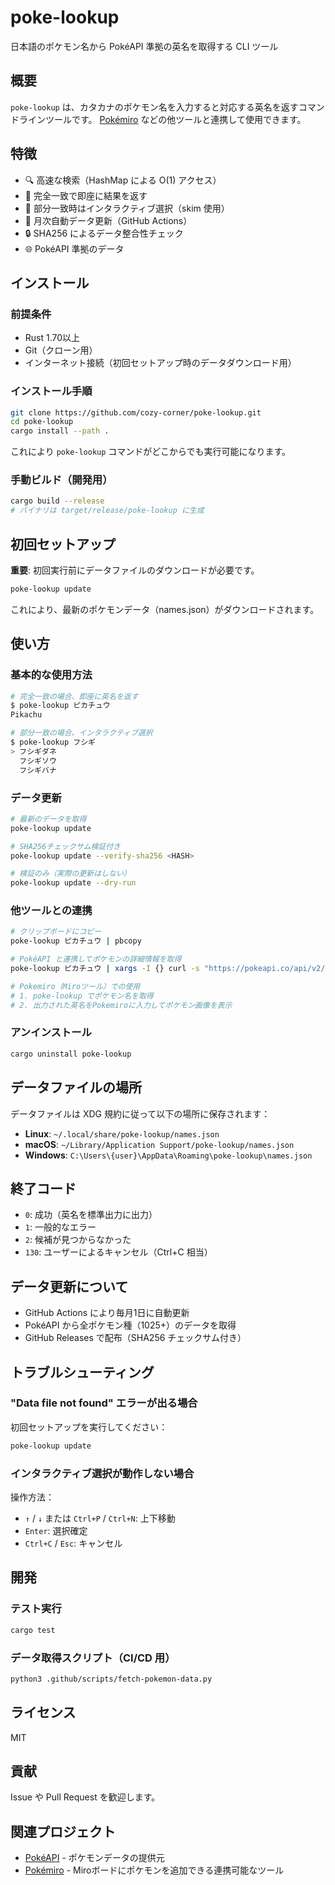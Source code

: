 # poke-lookup

日本語のポケモン名から PokéAPI 準拠の英名を取得する CLI ツール

## 概要

`poke-lookup` は、カタカナのポケモン名を入力すると対応する英名を返すコマンドラインツールです。
[Pokémiro](https://miro.com/marketplace/pokemiro/) などの他ツールと連携して使用できます。

## 特徴

- 🔍 高速な検索（HashMap による O(1) アクセス）
- 🎯 完全一致で即座に結果を返す
- 📝 部分一致時はインタラクティブ選択（skim 使用）
- 🔄 月次自動データ更新（GitHub Actions）
- 🔒 SHA256 によるデータ整合性チェック
- 🌐 PokéAPI 準拠のデータ

## インストール

### 前提条件

- Rust 1.70以上
- Git（クローン用）
- インターネット接続（初回セットアップ時のデータダウンロード用）

### インストール手順

```bash
git clone https://github.com/cozy-corner/poke-lookup.git
cd poke-lookup
cargo install --path .
```

これにより `poke-lookup` コマンドがどこからでも実行可能になります。

### 手動ビルド（開発用）

```bash
cargo build --release
# バイナリは target/release/poke-lookup に生成
```

## 初回セットアップ

**重要**: 初回実行前にデータファイルのダウンロードが必要です。

```bash
poke-lookup update
```

これにより、最新のポケモンデータ（names.json）がダウンロードされます。

## 使い方

### 基本的な使用方法

```bash
# 完全一致の場合、即座に英名を返す
$ poke-lookup ピカチュウ
Pikachu

# 部分一致の場合、インタラクティブ選択
$ poke-lookup フシギ
> フシギダネ
  フシギソウ
  フシギバナ
```

### データ更新

```bash
# 最新のデータを取得
poke-lookup update

# SHA256チェックサム検証付き
poke-lookup update --verify-sha256 <HASH>

# 検証のみ（実際の更新はしない）
poke-lookup update --dry-run
```

### 他ツールとの連携

```bash
# クリップボードにコピー
poke-lookup ピカチュウ | pbcopy

# PokéAPI と連携してポケモンの詳細情報を取得
poke-lookup ピカチュウ | xargs -I {} curl -s "https://pokeapi.co/api/v2/pokemon/{}"

# Pokemiro（Miroツール）での使用
# 1. poke-lookup でポケモン名を取得
# 2. 出力された英名をPokemiroに入力してポケモン画像を表示
```

### アンインストール

```bash
cargo uninstall poke-lookup
```

## データファイルの場所

データファイルは XDG 規約に従って以下の場所に保存されます：

- **Linux**: `~/.local/share/poke-lookup/names.json`
- **macOS**: `~/Library/Application Support/poke-lookup/names.json`
- **Windows**: `C:\Users\{user}\AppData\Roaming\poke-lookup\names.json`

## 終了コード

- `0`: 成功（英名を標準出力に出力）
- `1`: 一般的なエラー
- `2`: 候補が見つからなかった
- `130`: ユーザーによるキャンセル（Ctrl+C 相当）

## データ更新について

- GitHub Actions により毎月1日に自動更新
- PokéAPI から全ポケモン種（1025+）のデータを取得
- GitHub Releases で配布（SHA256 チェックサム付き）

## トラブルシューティング

### "Data file not found" エラーが出る場合

初回セットアップを実行してください：

```bash
poke-lookup update
```

### インタラクティブ選択が動作しない場合

操作方法：
- `↑` / `↓` または `Ctrl+P` / `Ctrl+N`: 上下移動
- `Enter`: 選択確定
- `Ctrl+C` / `Esc`: キャンセル

## 開発

### テスト実行

```bash
cargo test
```

### データ取得スクリプト（CI/CD 用）

```bash
python3 .github/scripts/fetch-pokemon-data.py
```

## ライセンス

MIT

## 貢献

Issue や Pull Request を歓迎します。

## 関連プロジェクト

- [PokéAPI](https://pokeapi.co/) - ポケモンデータの提供元
- [Pokémiro](https://miro.com/marketplace/pokemiro/) - Miroボードにポケモンを追加できる連携可能なツール